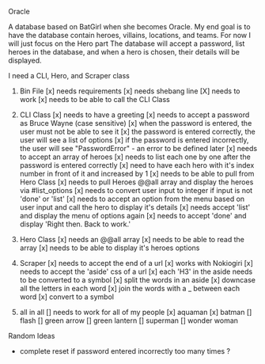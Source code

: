 Oracle

A database based on BatGirl when she becomes Oracle. My end goal is to have the database contain heroes, villains, locations, and teams. For now I will just focus on the Hero part The database will accept a password, list heroes in the database, and when a hero is chosen, their details will be displayed.

I need a CLI, Hero, and Scraper class

1. Bin File
  [x] needs requirements
  [x] needs shebang line
  [X] needs to work
  [x] needs to be able to call the CLI Class
2. CLI Class
  [x] needs to have a greeting
  [x] needs to accept a password as Bruce Wayne (case sensitive)
  [x] when the password is entered, the user must not be able to see it
  [x] the password is entered correctly, the user will see a list of options
  [x] if the password is entered incorrectly, the user will see "PasswordError" - an error to be defined later
  [x] needs to accept an array of heroes
  [x] needs to list each one by one after the password is entered correctly
  [x] need to have each hero with it's index number in front of it and increased by 1
  [x] needs to be able to pull from Hero Class
  [x] needs to pull Heroes @@all array and display the heroes via #list_options
  [x] needs to convert user input to integer if input is not 'done' or 'list'
  [x] needs to accept an option from the menu based on user input and call the hero to display it's details
  [x] needs accept 'list' and display the menu of options again
  [x] needs to accept 'done' and display 'Right then. Back to work.'

3. Hero Class
  [x] needs an @@all array
  [x] needs to be able to read the array
  [x] needs to be able to display it's heroes options

4. Scraper
  [x] needs to accept the end of a url
  [x] works with Nokiogiri
  [x] needs to accept the 'aside' css of a url
  [x] each 'H3' in the aside needs to be converted to a symbol
  [x] split the words in an aside
  [x] downcase all the letters in each word
  [x] join the words with a _ between each word
  [x] convert to a symbol

5. all in all
  [] needs to work for all of my people
  [x] aquaman
  [x] batman
  [] flash
  [] green arrow
  [] green lantern
  [] superman
  [] wonder woman

Random Ideas
- complete reset if password entered incorrectly too many times ?
